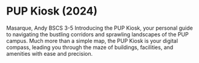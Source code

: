 # PUP Kiosk (2024)
Masarque, Andy
BSCS 3-5
 Introducing the PUP Kiosk, your personal guide to navigating the bustling corridors and sprawling landscapes of the PUP campus. Much more than a simple map, the PUP Kiosk is your digital compass, leading you through the maze of buildings, facilities, and amenities with ease and precision.

